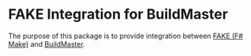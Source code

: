 # FAKE Integration for BuildMaster #
The purpose of this package is to provide integration between [FAKE (F# Make)](http://fsharp.github.io/FAKE/) and [BuildMaster](http://inedo.com/buildmaster).

